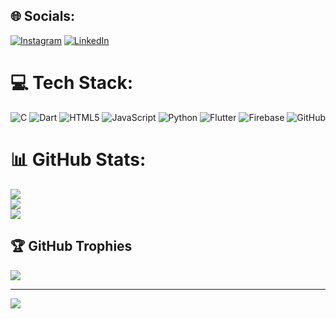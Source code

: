 
## 🌐 Socials:
[![Instagram](https://img.shields.io/badge/Instagram-%23E4405F.svg?logo=Instagram&logoColor=white)](https://instagram.com/art3mis.64) [![LinkedIn](https://img.shields.io/badge/LinkedIn-%230077B5.svg?logo=linkedin&logoColor=white)](https://www.linkedin.com/in/teja-thomas-807aa2329) 

# 💻 Tech Stack:
![C](https://img.shields.io/badge/c-%2300599C.svg?style=flat&logo=c&logoColor=white) ![Dart](https://img.shields.io/badge/dart-%230175C2.svg?style=flat&logo=dart&logoColor=white) ![HTML5](https://img.shields.io/badge/html5-%23E34F26.svg?style=flat&logo=html5&logoColor=white) ![JavaScript](https://img.shields.io/badge/javascript-%23323330.svg?style=flat&logo=javascript&logoColor=%23F7DF1E) ![Python](https://img.shields.io/badge/python-3670A0?style=flat&logo=python&logoColor=ffdd54) ![Flutter](https://img.shields.io/badge/Flutter-%2302569B.svg?style=flat&logo=Flutter&logoColor=white) ![Firebase](https://img.shields.io/badge/firebase-a08021?style=flat&logo=firebase&logoColor=ffcd34) ![GitHub](https://img.shields.io/badge/github-%23121011.svg?style=flat&logo=github&logoColor=white)
# 📊 GitHub Stats:
![](https://github-readme-stats.vercel.app/api?username=TejaThomas64&theme=dark&hide_border=false&include_all_commits=true&count_private=true)<br/>
![](https://nirzak-streak-stats.vercel.app/?user=TejaThomas64&theme=dark&hide_border=false)<br/>
![](https://github-readme-stats.vercel.app/api/top-langs/?username=TejaThomas64&theme=dark&hide_border=false&include_all_commits=true&count_private=true&layout=compact)

## 🏆 GitHub Trophies
![](https://github-profile-trophy.vercel.app/?username=TejaThomas64&theme=radical&no-frame=false&no-bg=true&margin-w=4)

---
[![](https://visitcount.itsvg.in/api?id=TejaThomas64&icon=0&color=0)](https://visitcount.itsvg.in)

<!-- Proudly created with GPRM ( https://gprm.itsvg.in ) -->
